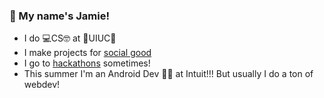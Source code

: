 ### 👋 My name's Jamie! 
- I do 💻CS🤓 at 🔶UIUC🔷
- I make projects for [social good](github.com/hack4impact-uiuc) 
- I go to [hackathons](https://devpost.com/jamieRollison) sometimes!
- This summer I'm an Android Dev 📱🤖 at Intuit!!! But usually I do a ton of webdev!

<!--
**jamieRollison/jamieRollison** is a ✨ _special_ ✨ repository because its `README.md` (this file) appears on your GitHub profile.

Here are some ideas to get you started:

- 🔭 I’m currently working on ...
- 🌱 I’m currently learning ...
- 👯 I’m looking to collaborate on ...
- 🤔 I’m looking for help with ...
- 💬 Ask me about ...
- 📫 How to reach me: ...
- 😄 Pronouns: ...
- ⚡ Fun fact: ...
-->
